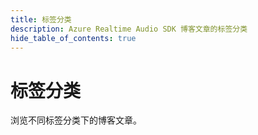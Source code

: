 ```yaml
---
title: 标签分类
description: Azure Realtime Audio SDK 博客文章的标签分类
hide_table_of_contents: true
---
```


# 标签分类

浏览不同标签分类下的博客文章。 
